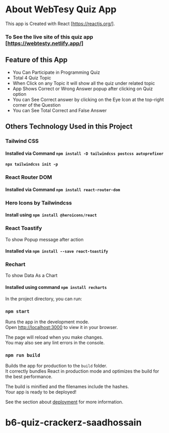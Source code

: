 # About WebTesy Quiz App

This app is Created with React [https://reactjs.org/].

### To See the live site of this quiz app [https://webtesty.netlify.app/]

## Feature of this App
- You Can Participate in Programming Quiz
- Total 4 Quiz Topic
- When Click on any Topic it will show all the quiz under related topic
- App Shows Correct or Wrong Answer popup after clicking on Quiz option
- You can See Correct answer by clicking on the Eye Icon at the top-right corner of the Question
- You can See Total Correct and False Answer

## Others Technology Used in this Project
### Tailwind CSS
#### Installed via Command `npm install -D tailwindcss postcss autoprefixer`
####  `npx tailwindcss init -p`

### React Router DOM
#### Installed via Command `npm install react-router-dom`

### Hero Icons by Tailwindcss
#### Install using `npm install @heroicons/react`

### React Toastify 
To show Popup message after action
#### Installed via `npm install --save react-toastify`

### Rechart
To show Data As a Chart
#### Installed using command `npm install recharts`

In the project directory, you can run:

### `npm start`

Runs the app in the development mode.\
Open [http://localhost:3000](http://localhost:3000) to view it in your browser.

The page will reload when you make changes.\
You may also see any lint errors in the console.


### `npm run build`

Builds the app for production to the `build` folder.\
It correctly bundles React in production mode and optimizes the build for the best performance.

The build is minified and the filenames include the hashes.\
Your app is ready to be deployed!

See the section about [deployment](https://facebook.github.io/create-react-app/docs/deployment) for more information.


# b6-quiz-crackerz-saadhossain
